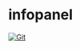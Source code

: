 # infopanel

[![Git](https://app.soluble.cloud/api/v1/public/badges/9e002032-a72c-461d-9924-61d9ff3834c6.svg?orgId=202790583906)](https://app.soluble.cloud/repos/details/github.com/tonatlacework/infopanel?orgId=202790583906)  
